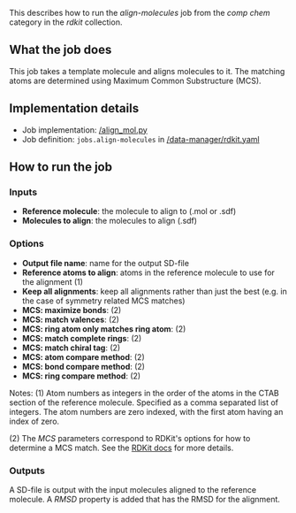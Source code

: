 This describes how to run the *align-molecules* job from the *comp chem* category in the *rdkit* collection.

## What the job does

This job takes a template molecule and aligns molecules to it. The matching atoms are determined using Maximum Common Substructure (MCS).

## Implementation details

* Job implementation: [/align_mol.py]()
* Job definition: `jobs.align-molecules` in [/data-manager/rdkit.yaml]()

## How to run the job

### Inputs

* **Reference molecule**: the molecule to align to (.mol or .sdf)
* **Molecules to align**: the molecules to align (.sdf)

### Options

* **Output file name**: name for the output SD-file
* **Reference atoms to align**: atoms in the reference molecule to use for the alignment (1)
* **Keep all alignments**: keep all alignments rather than just the best (e.g. in the case of symmetry related MCS matches)
* **MCS: maximize bonds**:  (2)
* **MCS: match valences**: (2)
* **MCS: ring atom only matches ring atom**:  (2)
* **MCS: match complete rings**:  (2)
* **MCS: match chiral tag**:  (2)
* **MCS: atom compare method**: (2)
* **MCS: bond compare method**: (2)
* **MCS: ring compare method**: (2)


Notes:
(1) Atom numbers as integers in the order of the atoms in the CTAB section of the reference molecule. Specified as a comma separated list of integers. The atom numbers are zero indexed, with the first atom having an index of zero.

(2) The *MCS* parameters correspond to RDKit's options for how to determine a MCS match. See the 
[RDKit docs](http://rdkit.org/docs/source/rdkit.Chem.rdFMCS.html?highlight=findmcs#rdkit.Chem.rdFMCS.FindMCS) for more details.

### Outputs

A SD-file is output with the input molecules aligned to the reference molecule. A *RMSD* property is added that has the RMSD for the alignment.